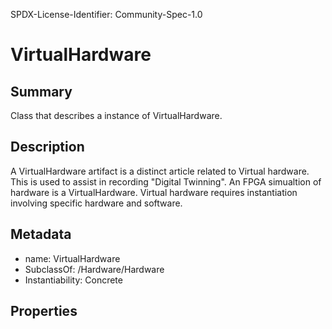 SPDX-License-Identifier: Community-Spec-1.0

# VirtualHardware

## Summary
Class that describes a instance of VirtualHardware.

## Description
A VirtualHardware artifact is a distinct article related to Virtual hardware. 
This is used to assist in recording "Digital Twinning".
An FPGA simualtion of hardware is a VirtualHardware. 
Virtual hardware requires instantiation involving specific hardware and software. 

## Metadata
- name: VirtualHardware
- SubclassOf: /Hardware/Hardware
- Instantiability: Concrete

## Properties
